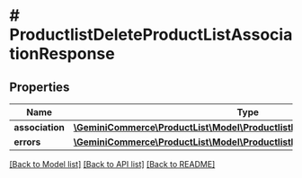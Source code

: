 # # ProductlistDeleteProductListAssociationResponse


## Properties


Name | Type | Description | Notes
------------ | ------------- | ------------- | -------------
**association**| [**\GeminiCommerce\ProductList\Model\ProductlistProductListAssociation**](ProductlistProductListAssociation.md) |   | [optional]
**errors**| [**\GeminiCommerce\ProductList\Model\ProductlistProductListAssociationError[]**](ProductlistProductListAssociationError.md) |   | [optional]


[[Back to Model list]](../../README.md#models) [[Back to API list]](../../README.md#endpoints) [[Back to README]](../../README.md)